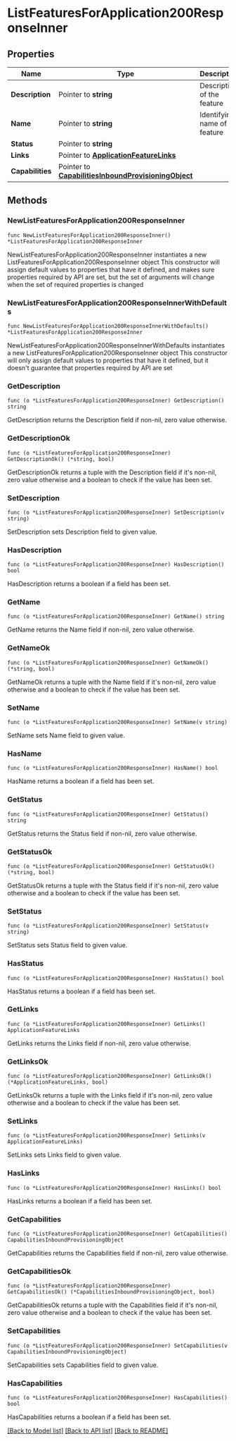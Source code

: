 # ListFeaturesForApplication200ResponseInner

## Properties

Name | Type | Description | Notes
------------ | ------------- | ------------- | -------------
**Description** | Pointer to **string** | Description of the feature | [optional] [readonly] 
**Name** | Pointer to **string** | Identifying name of the feature  | Value | Description   | | --------- | ------------- | | USER_PROVISIONING  | Represents the **To App** provisioning feature setting in the Admin Console | | INBOUND_PROVISIONING | Represents the **To Okta** provisioning feature setting in the Admin Console |  | [optional] 
**Status** | Pointer to **string** |  | [optional] 
**Links** | Pointer to [**ApplicationFeatureLinks**](ApplicationFeatureLinks.md) |  | [optional] 
**Capabilities** | Pointer to [**CapabilitiesInboundProvisioningObject**](CapabilitiesInboundProvisioningObject.md) |  | [optional] 

## Methods

### NewListFeaturesForApplication200ResponseInner

`func NewListFeaturesForApplication200ResponseInner() *ListFeaturesForApplication200ResponseInner`

NewListFeaturesForApplication200ResponseInner instantiates a new ListFeaturesForApplication200ResponseInner object
This constructor will assign default values to properties that have it defined,
and makes sure properties required by API are set, but the set of arguments
will change when the set of required properties is changed

### NewListFeaturesForApplication200ResponseInnerWithDefaults

`func NewListFeaturesForApplication200ResponseInnerWithDefaults() *ListFeaturesForApplication200ResponseInner`

NewListFeaturesForApplication200ResponseInnerWithDefaults instantiates a new ListFeaturesForApplication200ResponseInner object
This constructor will only assign default values to properties that have it defined,
but it doesn't guarantee that properties required by API are set

### GetDescription

`func (o *ListFeaturesForApplication200ResponseInner) GetDescription() string`

GetDescription returns the Description field if non-nil, zero value otherwise.

### GetDescriptionOk

`func (o *ListFeaturesForApplication200ResponseInner) GetDescriptionOk() (*string, bool)`

GetDescriptionOk returns a tuple with the Description field if it's non-nil, zero value otherwise
and a boolean to check if the value has been set.

### SetDescription

`func (o *ListFeaturesForApplication200ResponseInner) SetDescription(v string)`

SetDescription sets Description field to given value.

### HasDescription

`func (o *ListFeaturesForApplication200ResponseInner) HasDescription() bool`

HasDescription returns a boolean if a field has been set.

### GetName

`func (o *ListFeaturesForApplication200ResponseInner) GetName() string`

GetName returns the Name field if non-nil, zero value otherwise.

### GetNameOk

`func (o *ListFeaturesForApplication200ResponseInner) GetNameOk() (*string, bool)`

GetNameOk returns a tuple with the Name field if it's non-nil, zero value otherwise
and a boolean to check if the value has been set.

### SetName

`func (o *ListFeaturesForApplication200ResponseInner) SetName(v string)`

SetName sets Name field to given value.

### HasName

`func (o *ListFeaturesForApplication200ResponseInner) HasName() bool`

HasName returns a boolean if a field has been set.

### GetStatus

`func (o *ListFeaturesForApplication200ResponseInner) GetStatus() string`

GetStatus returns the Status field if non-nil, zero value otherwise.

### GetStatusOk

`func (o *ListFeaturesForApplication200ResponseInner) GetStatusOk() (*string, bool)`

GetStatusOk returns a tuple with the Status field if it's non-nil, zero value otherwise
and a boolean to check if the value has been set.

### SetStatus

`func (o *ListFeaturesForApplication200ResponseInner) SetStatus(v string)`

SetStatus sets Status field to given value.

### HasStatus

`func (o *ListFeaturesForApplication200ResponseInner) HasStatus() bool`

HasStatus returns a boolean if a field has been set.

### GetLinks

`func (o *ListFeaturesForApplication200ResponseInner) GetLinks() ApplicationFeatureLinks`

GetLinks returns the Links field if non-nil, zero value otherwise.

### GetLinksOk

`func (o *ListFeaturesForApplication200ResponseInner) GetLinksOk() (*ApplicationFeatureLinks, bool)`

GetLinksOk returns a tuple with the Links field if it's non-nil, zero value otherwise
and a boolean to check if the value has been set.

### SetLinks

`func (o *ListFeaturesForApplication200ResponseInner) SetLinks(v ApplicationFeatureLinks)`

SetLinks sets Links field to given value.

### HasLinks

`func (o *ListFeaturesForApplication200ResponseInner) HasLinks() bool`

HasLinks returns a boolean if a field has been set.

### GetCapabilities

`func (o *ListFeaturesForApplication200ResponseInner) GetCapabilities() CapabilitiesInboundProvisioningObject`

GetCapabilities returns the Capabilities field if non-nil, zero value otherwise.

### GetCapabilitiesOk

`func (o *ListFeaturesForApplication200ResponseInner) GetCapabilitiesOk() (*CapabilitiesInboundProvisioningObject, bool)`

GetCapabilitiesOk returns a tuple with the Capabilities field if it's non-nil, zero value otherwise
and a boolean to check if the value has been set.

### SetCapabilities

`func (o *ListFeaturesForApplication200ResponseInner) SetCapabilities(v CapabilitiesInboundProvisioningObject)`

SetCapabilities sets Capabilities field to given value.

### HasCapabilities

`func (o *ListFeaturesForApplication200ResponseInner) HasCapabilities() bool`

HasCapabilities returns a boolean if a field has been set.


[[Back to Model list]](../README.md#documentation-for-models) [[Back to API list]](../README.md#documentation-for-api-endpoints) [[Back to README]](../README.md)


